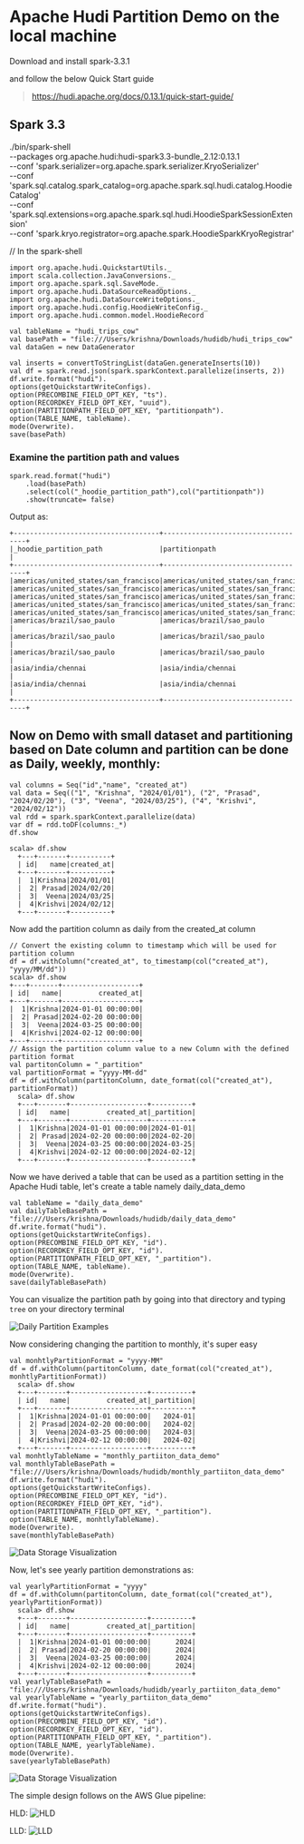 # Apache Hudi Partition Demo on the local machine

Download and install spark-3.3.1

and follow the below Quick Start guide
> https://hudi.apache.org/docs/0.13.1/quick-start-guide/

## Spark 3.3
./bin/spark-shell \
  --packages org.apache.hudi:hudi-spark3.3-bundle_2.12:0.13.1 \
  --conf 'spark.serializer=org.apache.spark.serializer.KryoSerializer' \
  --conf 'spark.sql.catalog.spark_catalog=org.apache.spark.sql.hudi.catalog.HoodieCatalog' \
  --conf 'spark.sql.extensions=org.apache.spark.sql.hudi.HoodieSparkSessionExtension' \
  --conf 'spark.kryo.registrator=org.apache.spark.HoodieSparkKryoRegistrar'


<!-- val basePath = "file:///Users/krishna/Downloads/hudidb" -->

// In the spark-shell
  
    import org.apache.hudi.QuickstartUtils._
    import scala.collection.JavaConversions._
    import org.apache.spark.sql.SaveMode._
    import org.apache.hudi.DataSourceReadOptions._
    import org.apache.hudi.DataSourceWriteOptions._
    import org.apache.hudi.config.HoodieWriteConfig._
    import org.apache.hudi.common.model.HoodieRecord
    
    val tableName = "hudi_trips_cow"
    val basePath = "file:///Users/krishna/Downloads/hudidb/hudi_trips_cow"
    val dataGen = new DataGenerator
    
    val inserts = convertToStringList(dataGen.generateInserts(10))
    val df = spark.read.json(spark.sparkContext.parallelize(inserts, 2))
    df.write.format("hudi").
    options(getQuickstartWriteConfigs).
    option(PRECOMBINE_FIELD_OPT_KEY, "ts").
    option(RECORDKEY_FIELD_OPT_KEY, "uuid").
    option(PARTITIONPATH_FIELD_OPT_KEY, "partitionpath").
    option(TABLE_NAME, tableName).
    mode(Overwrite).
    save(basePath)

### Examine the partition path and values
    spark.read.format("hudi")
        .load(basePath)
        .select(col("_hoodie_partition_path"),col("partitionpath"))
        .show(truncate= false)

Output as:

    +------------------------------------+------------------------------------+
    |_hoodie_partition_path              |partitionpath                       |
    +------------------------------------+------------------------------------+
    |americas/united_states/san_francisco|americas/united_states/san_francisco|
    |americas/united_states/san_francisco|americas/united_states/san_francisco|
    |americas/united_states/san_francisco|americas/united_states/san_francisco|
    |americas/united_states/san_francisco|americas/united_states/san_francisco|
    |americas/united_states/san_francisco|americas/united_states/san_francisco|
    |americas/brazil/sao_paulo           |americas/brazil/sao_paulo           |
    |americas/brazil/sao_paulo           |americas/brazil/sao_paulo           |
    |americas/brazil/sao_paulo           |americas/brazil/sao_paulo           |
    |asia/india/chennai                  |asia/india/chennai                  |
    |asia/india/chennai                  |asia/india/chennai                  |
    +------------------------------------+------------------------------------+

## Now on Demo with small dataset and partitioning based on Date column and partition can be done as Daily, weekly, monthly:

    val columns = Seq("id","name", "created_at")
    val data = Seq(("1", "Krishna", "2024/01/01"), ("2", "Prasad", "2024/02/20"), ("3", "Veena", "2024/03/25"), ("4", "Krishvi", "2024/02/12"))
    val rdd = spark.sparkContext.parallelize(data)
    var df = rdd.toDF(columns:_*)
    df.show

    scala> df.show
      +---+-------+----------+
      | id|   name|created_at|
      +---+-------+----------+
      |  1|Krishna|2024/01/01|
      |  2| Prasad|2024/02/20|
      |  3|  Veena|2024/03/25|
      |  4|Krishvi|2024/02/12|
      +---+-------+----------+

Now add the partition column as daily from the created_at column 

    // Convert the existing column to timestamp which will be used for partition column
    df = df.withColumn("created_at", to_timestamp(col("created_at"), "yyyy/MM/dd"))
    scala> df.show
    +---+-------+-------------------+
    | id|   name|         created_at|
    +---+-------+-------------------+
    |  1|Krishna|2024-01-01 00:00:00|
    |  2| Prasad|2024-02-20 00:00:00|
    |  3|  Veena|2024-03-25 00:00:00|
    |  4|Krishvi|2024-02-12 00:00:00|
    +---+-------+-------------------+
    // Assign the partition column value to a new Column with the defined partition format
    val partitonColumn = "_partition"
    val partitionFormat = "yyyy-MM-dd"
    df = df.withColumn(partitonColumn, date_format(col("created_at"), partitionFormat))
      scala> df.show
      +---+-------+-------------------+----------+
      | id|   name|         created_at|_partition|
      +---+-------+-------------------+----------+
      |  1|Krishna|2024-01-01 00:00:00|2024-01-01|
      |  2| Prasad|2024-02-20 00:00:00|2024-02-20|
      |  3|  Veena|2024-03-25 00:00:00|2024-03-25|
      |  4|Krishvi|2024-02-12 00:00:00|2024-02-12|
      +---+-------+-------------------+----------+

Now we have derived a table that can be used as a partition setting in the Apache Hudi table, let's create a table namely daily_data_demo

    val tableName = "daily_data_demo"
    val dailyTableBasePath = "file:///Users/krishna/Downloads/hudidb/daily_data_demo"
    df.write.format("hudi").
    options(getQuickstartWriteConfigs).
    option(PRECOMBINE_FIELD_OPT_KEY, "id").
    option(RECORDKEY_FIELD_OPT_KEY, "id").
    option(PARTITIONPATH_FIELD_OPT_KEY, "_partition").
    option(TABLE_NAME, tableName).
    mode(Overwrite).
    save(dailyTableBasePath)

You can visualize the partition path by going into that directory and typing `tree` on your directory terminal

![Daily Partition Examples](/data/apache-hudi-partitionpath-demo/daily_data_demo.png)

Now considering changing the partition to monthly, it's super easy

    val monhtlyPartitionFormat = "yyyy-MM"
    df = df.withColumn(partitonColumn, date_format(col("created_at"), monhtlyPartitionFormat))
      scala> df.show
      +---+-------+-------------------+----------+
      | id|   name|         created_at|_partition|
      +---+-------+-------------------+----------+
      |  1|Krishna|2024-01-01 00:00:00|   2024-01|
      |  2| Prasad|2024-02-20 00:00:00|   2024-02|
      |  3|  Veena|2024-03-25 00:00:00|   2024-03|
      |  4|Krishvi|2024-02-12 00:00:00|   2024-02|
      +---+-------+-------------------+----------+
    val monhtlyTableName = "monthly_partiiton_data_demo"
    val monthlyTableBasePath = "file:///Users/krishna/Downloads/hudidb/monthly_partiiton_data_demo"
    df.write.format("hudi").
    options(getQuickstartWriteConfigs).
    option(PRECOMBINE_FIELD_OPT_KEY, "id").
    option(RECORDKEY_FIELD_OPT_KEY, "id").
    option(PARTITIONPATH_FIELD_OPT_KEY, "_partition").
    option(TABLE_NAME, monhtlyTableName).
    mode(Overwrite).
    save(monthlyTableBasePath)

![Data Storage Visualization](/data/apache-hudi-partitionpath-demo/monthly_partition_data_demo.png)

Now, let's see yearly partition demonstrations as:

    val yearlyPartitionFormat = "yyyy"
    df = df.withColumn(partitonColumn, date_format(col("created_at"), yearlyPartitionFormat))
      scala> df.show
      +---+-------+-------------------+----------+
      | id|   name|         created_at|_partition|
      +---+-------+-------------------+----------+
      |  1|Krishna|2024-01-01 00:00:00|      2024|
      |  2| Prasad|2024-02-20 00:00:00|      2024|
      |  3|  Veena|2024-03-25 00:00:00|      2024|
      |  4|Krishvi|2024-02-12 00:00:00|      2024|
      +---+-------+-------------------+----------+
    val yearlyTableBasePath = "file:///Users/krishna/Downloads/hudidb/yearly_partiiton_data_demo"
    val yearlyTableName = "yearly_partiiton_data_demo"
    df.write.format("hudi").
    options(getQuickstartWriteConfigs).
    option(PRECOMBINE_FIELD_OPT_KEY, "id").
    option(RECORDKEY_FIELD_OPT_KEY, "id").
    option(PARTITIONPATH_FIELD_OPT_KEY, "_partition").
    option(TABLE_NAME, yearlyTableName).
    mode(Overwrite).
    save(yearlyTableBasePath)

![Data Storage Visualization](/data/apache-hudi-partitionpath-demo/yearly_partiiton_data_demo.png)


The simple design follows on the AWS Glue pipeline:

HLD:
![HLD](/data/apache-hudi-partitionpath-demo/SimpleDesignOfThisDemo.png)

LLD:
![LLD](/data/apache-hudi-partitionpath-demo/ApacheHudiPartitionDemo.png)

